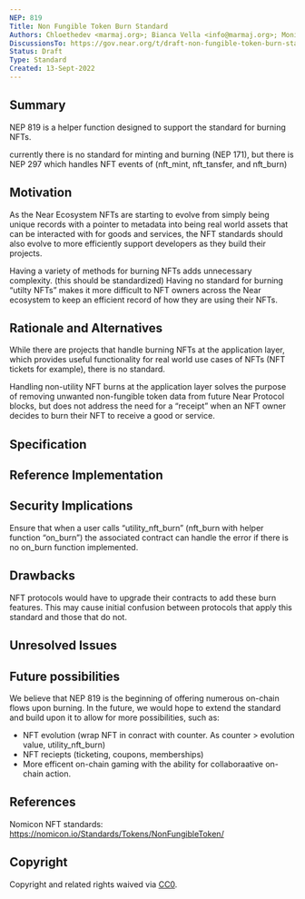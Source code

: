 ```yaml
---
NEP: 819
Title: Non Fungible Token Burn Standard
Authors: Chloethedev <marmaj.org>; Bianca Vella <info@marmaj.org>; Monish Muralidharan <kalakendradao@gmail.com>; 
DiscussionsTo: https://gov.near.org/t/draft-non-fungible-token-burn-standard/28859
Status: Draft
Type: Standard
Created: 13-Sept-2022
---
```


## Summary
NEP 819 is a helper function designed to support the standard for burning NFTs.

currently there is no standard for minting and burning (NEP 171), but there is NEP 297 which handles NFT events of (nft_mint, nft_tansfer, and nft_burn)

## Motivation
As the Near Ecosystem NFTs are starting to evolve from simply being unique records with a pointer to metadata into being real world assets that can be interacted with for goods and services, the NFT standards should also evolve to more efficiently support developers as they build their projects.

Having a variety of methods for burning NFTs adds unnecessary complexity. (this should be standardized)
Having no standard for burning “utilty NFTs” makes it more difficult to NFT owners across the Near ecosystem to keep an efficient record of how they are using their NFTs.

## Rationale and Alternatives
While there are projects that handle burning NFTs at the application layer, which provides useful functionality for real world use cases of NFTs (NFT tickets for example), there is no standard.

Handling non-utility NFT burns at the application layer solves the purpose of removing unwanted non-fungible token data from future Near Protocol blocks, but does not address the need for a “receipt” when an NFT owner decides to burn their NFT to receive a good or service.


## Specification

## Reference Implementation

## Security Implications
Ensure that when a user calls “utility_nft_burn” (nft_burn with helper function “on_burn”) the associated contract can handle the error if there is no on_burn function implemented.

## Drawbacks
NFT protocols would have to upgrade their contracts to add these burn features. This may cause initial confusion between protocols that apply this standard and those that do not.

## Unresolved Issues


## Future possibilities
We believe that NEP 819 is the beginning of offering numerous on-chain flows upon burning. In the future, we would hope to extend the standard and build upon it to allow for more possibilities, such as:

- NFT evolution (wrap NFT in conract with counter. As counter > evolution value, utility_nft_burn)
- NFT reciepts (ticketing, coupons, memberships)
- More efficent on-chain gaming with the ability for collaboraative on-chain action.


## References
Nomicon NFT standards: https://nomicon.io/Standards/Tokens/NonFungibleToken/


## Copyright

Copyright and related rights waived via [CC0](https://creativecommons.org/publicdomain/zero/1.0/).
